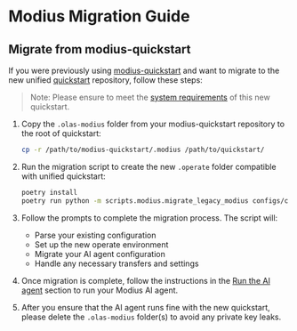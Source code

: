 # Modius Migration Guide

## Migrate from modius-quickstart

If you were previously using [modius-quickstart](https://github.com/valory-xyz/modius-quickstart) and want to migrate to the new unified [quickstart](https://github.com/valory-xyz/quickstart) repository, follow these steps:

> Note: Please ensure to meet the [system requirements](https://github.com/valory-xyz/quickstart/?tab=readme-ov-file#system-requirements) of this new quickstart.

1. Copy the `.olas-modius` folder from your modius-quickstart repository to the root of quickstart:

    ```bash
    cp -r /path/to/modius-quickstart/.modius /path/to/quickstart/
    ```

2. Run the migration script to create the new `.operate` folder compatible with unified quickstart:

    ```bash
    poetry install
    poetry run python -m scripts.modius.migrate_legacy_modius configs/config_modius.json
    ```

3. Follow the prompts to complete the migration process. The script will:
   - Parse your existing configuration
   - Set up the new operate environment
   - Migrate your AI agent configuration
   - Handle any necessary transfers and settings

4. Once migration is complete, follow the instructions in the [Run the AI agent](../../README.md#run-the-ai-agent) section to run your Modius AI agent.

5. After you ensure that the AI agent runs fine with the new quickstart, please delete the `.olas-modius` folder(s) to avoid any private key leaks.
